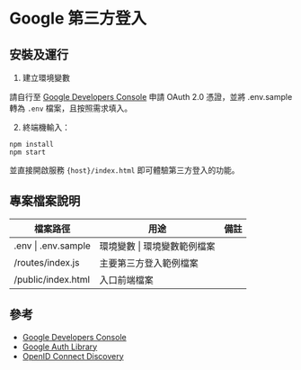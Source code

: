 # Google 第三方登入

## 安裝及運行

1. 建立環境變數

請自行至 [Google Developers Console](https://console.developers.google.com/) 申請 OAuth 2.0 憑證，並將 .env.sample 轉為 `.env` 檔案，且按照需求填入。

2. 終端機輸入：

```
npm install
npm start
```

並直接開啟服務 `{host}/index.html` 即可體驗第三方登入的功能。

## 專案檔案說明

<table>
  <thead>
    <tr>
      <th>檔案路徑</th>
      <th>用途</th>
      <th>備註</th>
    </tr>
  </thead>
  <tbody>
    <tr>
      <td>.env | .env.sample</td>
      <td>環境變數 | 環境變數範例檔案</td>
      <td></td>
    </tr>
    <tr>
      <td>/routes/index.js</td>
      <td>主要第三方登入範例檔案</td>
      <td></td>
    </tr>
    <tr>
      <td>/public/index.html</td>
      <td>入口前端檔案</td>
      <td></td>
    </tr>
  </tbody>
</table>

## 參考

- [Google Developers Console](https://console.developers.google.com/)
- [Google Auth Library](https://www.npmjs.com/package/google-auth-library)
- [OpenID Connect Discovery](https://openid.net/specs/openid-connect-discovery-1_0.html#ProviderMetadata)

